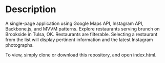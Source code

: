 Description
===========
A single-page application using Google Maps API, Instagram API, Backbone.js, and MVVM patterns. Explore restaurants serving brunch on Brookside in Tulsa, OK. Restaurants are filterable. Selecting a restaurant from the list will display pertinent information and the latest Instagram photographs.

To view, simply clone or download this repository, and open index.html.
